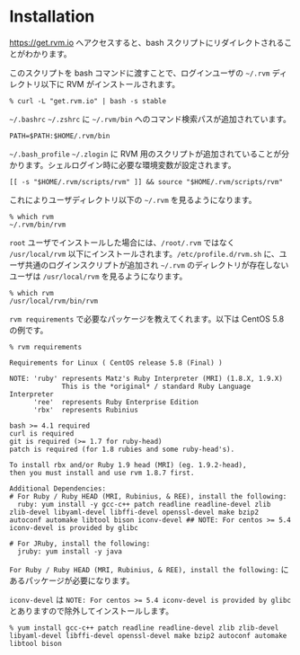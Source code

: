 # Installation

<https://get.rvm.io> へアクセスすると、bash スクリプトにリダイレクトされることがわかります。

このスクリプトを bash コマンドに渡すことで、ログインユーザの `~/.rvm` ディレクトリ以下に RVM がインストールされます。

    % curl -L "get.rvm.io" | bash -s stable

`~/.bashrc` `~/.zshrc` に `~/.rvm/bin` へのコマンド検索パスが追加されています。

    PATH=$PATH:$HOME/.rvm/bin

`~/.bash_profile` `~/.zlogin` に RVM 用のスクリプトが追加されていることが分かります。シェルログイン時に必要な環境変数が設定されます。

    [[ -s "$HOME/.rvm/scripts/rvm" ]] && source "$HOME/.rvm/scripts/rvm"

これによりユーザディレクトリ以下の `~/.rvm` を見るようになります。

    % which rvm
    ~/.rvm/bin/rvm

`root` ユーザでインストールした場合には、`/root/.rvm` ではなく `/usr/local/rvm` 以下にインストールされます。`/etc/profile.d/rvm.sh` に、ユーザ共通のログインスクリプトが追加され `~/.rvm` のディレクトリが存在しないユーザは `/usr/local/rvm` を見るようになります。

    % which rvm
    /usr/local/rvm/bin/rvm

`rvm requirements` で必要なパッケージを教えてくれます。以下は CentOS 5.8 の例です。

    % rvm requirements

    Requirements for Linux ( CentOS release 5.8 (Final) )

    NOTE: 'ruby' represents Matz's Ruby Interpreter (MRI) (1.8.X, 1.9.X)
                 This is the *original* / standard Ruby Language Interpreter
          'ree'  represents Ruby Enterprise Edition
          'rbx'  represents Rubinius

    bash >= 4.1 required
    curl is required
    git is required (>= 1.7 for ruby-head)
    patch is required (for 1.8 rubies and some ruby-head's).

    To install rbx and/or Ruby 1.9 head (MRI) (eg. 1.9.2-head),
    then you must install and use rvm 1.8.7 first.

    Additional Dependencies:
    # For Ruby / Ruby HEAD (MRI, Rubinius, & REE), install the following:
      ruby: yum install -y gcc-c++ patch readline readline-devel zlib zlib-devel libyaml-devel libffi-devel openssl-devel make bzip2 autoconf automake libtool bison iconv-devel ## NOTE: For centos >= 5.4 iconv-devel is provided by glibc

    # For JRuby, install the following:
      jruby: yum install -y java

`For Ruby / Ruby HEAD (MRI, Rubinius, & REE), install the following:` にあるパッケージが必要になります。

`iconv-devel` は `NOTE: For centos >= 5.4 iconv-devel is provided by glibc` とありますので除外してインストールします。

    % yum install gcc-c++ patch readline readline-devel zlib zlib-devel libyaml-devel libffi-devel openssl-devel make bzip2 autoconf automake libtool bison
